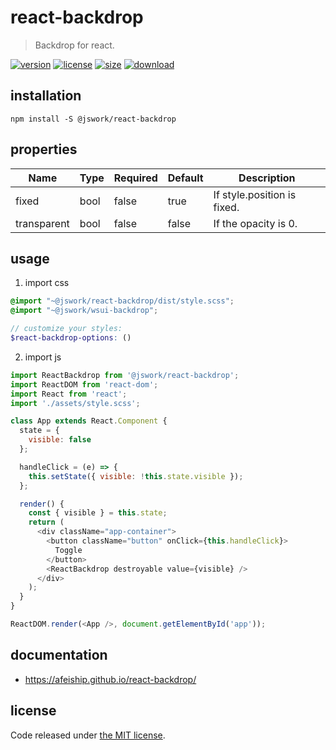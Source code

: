 # react-backdrop
> Backdrop for react.

[![version][version-image]][version-url]
[![license][license-image]][license-url]
[![size][size-image]][size-url]
[![download][download-image]][download-url]

## installation
```shell
npm install -S @jswork/react-backdrop
```

## properties
| Name        | Type | Required | Default | Description                 |
| ----------- | ---- | -------- | ------- | --------------------------- |
| fixed       | bool | false    | true    | If style.position is fixed. |
| transparent | bool | false    | false   | If the opacity is 0.        |


## usage
1. import css
  ```scss
  @import "~@jswork/react-backdrop/dist/style.scss";
  @import "~@jswork/wsui-backdrop";

  // customize your styles:
  $react-backdrop-options: ()
  ```
2. import js
  ```js
  import ReactBackdrop from '@jswork/react-backdrop';
  import ReactDOM from 'react-dom';
  import React from 'react';
  import './assets/style.scss';

  class App extends React.Component {
    state = {
      visible: false
    };

    handleClick = (e) => {
      this.setState({ visible: !this.state.visible });
    };

    render() {
      const { visible } = this.state;
      return (
        <div className="app-container">
          <button className="button" onClick={this.handleClick}>
            Toggle
          </button>
          <ReactBackdrop destroyable value={visible} />
        </div>
      );
    }
  }

  ReactDOM.render(<App />, document.getElementById('app'));

  ```

## documentation
- https://afeiship.github.io/react-backdrop/


## license
Code released under [the MIT license](https://github.com/afeiship/react-backdrop/blob/master/LICENSE.txt).

[version-image]: https://img.shields.io/npm/v/@jswork/react-backdrop
[version-url]: https://npmjs.org/package/@jswork/react-backdrop

[license-image]: https://img.shields.io/npm/l/@jswork/react-backdrop
[license-url]: https://github.com/afeiship/react-backdrop/blob/master/LICENSE.txt

[size-image]: https://img.shields.io/bundlephobia/minzip/@jswork/react-backdrop
[size-url]: https://github.com/afeiship/react-backdrop/blob/master/dist/react-backdrop.min.js

[download-image]: https://img.shields.io/npm/dm/@jswork/react-backdrop
[download-url]: https://www.npmjs.com/package/@jswork/react-backdrop
